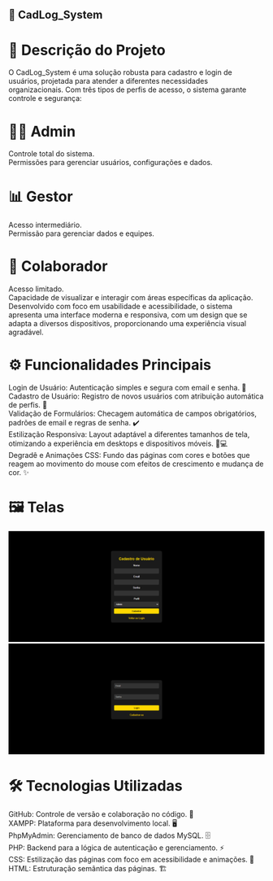  ## 🚀 CadLog_System
# 🌟 Descrição do Projeto
O CadLog_System é uma solução robusta para cadastro e login de usuários, projetada para atender a diferentes necessidades organizacionais. Com três tipos de perfis de acesso, o sistema garante controle e segurança:  

# 👨‍💼 Admin
Controle total do sistema.  
Permissões para gerenciar usuários, configurações e dados.  
# 📊 Gestor
Acesso intermediário.  
Permissão para gerenciar dados e equipes.  
# 👥 Colaborador
Acesso limitado.  
Capacidade de visualizar e interagir com áreas específicas da aplicação.  
Desenvolvido com foco em usabilidade e acessibilidade, o sistema apresenta uma interface moderna e responsiva, com um design que se adapta a diversos dispositivos, proporcionando uma experiência visual agradável.  

# ⚙️ Funcionalidades Principais
Login de Usuário: Autenticação simples e segura com email e senha. 🔑  
Cadastro de Usuário: Registro de novos usuários com atribuição automática de perfis. 📝  
Validação de Formulários: Checagem automática de campos obrigatórios, padrões de email e regras de senha. ✔️  
Estilização Responsiva: Layout adaptável a diferentes tamanhos de tela, otimizando a experiência em desktops e dispositivos móveis. 📱💻  
Degradê e Animações CSS: Fundo das páginas com cores e botões que reagem ao movimento do mouse com efeitos de crescimento e mudança de cor. ✨  

# 🖼️ Telas

![img](img2.png)
![img](image.png)


# 🛠️ Tecnologias Utilizadas
GitHub: Controle de versão e colaboração no código. 🐙  
XAMPP: Plataforma para desenvolvimento local. 🖥️  
PhpMyAdmin: Gerenciamento de banco de dados MySQL. 🗄️  
PHP: Backend para a lógica de autenticação e gerenciamento. ⚡  
CSS: Estilização das páginas com foco em acessibilidade e animações. 🎨  
HTML: Estruturação semântica das páginas. 🏗️  
 


